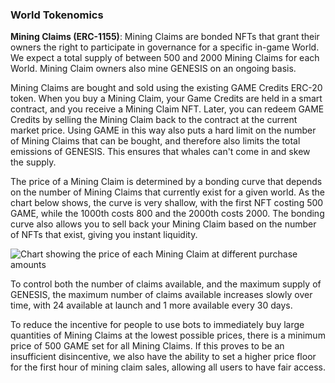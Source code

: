 <h3>World Tokenomics</h3>
<p><b>Mining Claims (ERC-1155)</b>: Mining Claims are bonded NFTs that grant their owners the right to participate in governance for a specific in-game World. We expect a total supply of between 500 and 2000 Mining Claims for each World. Mining Claim owners also mine GENESIS on an ongoing basis.</p> 
<p>Mining Claims are bought and sold using the existing GAME Credits ERC-20 token. When you buy a Mining Claim, your Game Credits are held in a smart contract, and you receive a Mining Claim NFT. Later, you can redeem GAME Credits by selling the Mining Claim back to the contract at the current market price. Using GAME in this way also puts a hard limit on the number of Mining Claims that can be bought, and therefore also limits the total emissions of GENESIS. This ensures that whales can't come in and skew the supply.</p>
<p>The price of a Mining Claim is determined by a bonding curve that depends on the number of Mining Claims that currently exist for a given world. As the chart below shows, the curve is very shallow, with the first NFT costing 500 GAME, while the 1000th costs 800 and the 2000th costs 2000. The bonding curve also allows you to sell back your Mining Claim based on the number of NFTs that exist, giving you instant liquidity.</p>
<img class="full-image" src={{"assets/images/claim_price_chart.svg"|relative_url}} alt="Chart showing the price of each Mining Claim at different purchase amounts">
<p>To control both the number of claims available, and the maximum supply of GENESIS, the maximum number of claims available increases slowly over time, with 24 available at launch and 1 more available every 30 days.</p>
<p>To reduce the incentive for people to use bots to immediately buy large quantities of Mining Claims at the lowest possible prices, there is a minimum price of 500 GAME set for all Mining Claims. If this proves to be an insufficient disincentive, we also have the ability to set a higher price floor for the first hour of mining claim sales, allowing all users to have fair access.</p>
